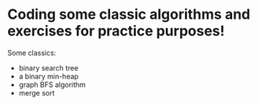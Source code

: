 # Coding some classic algorithms and exercises for practice purposes!
Some classics:
- binary search tree
- a binary min-heap
- graph BFS algorithm
- merge sort
